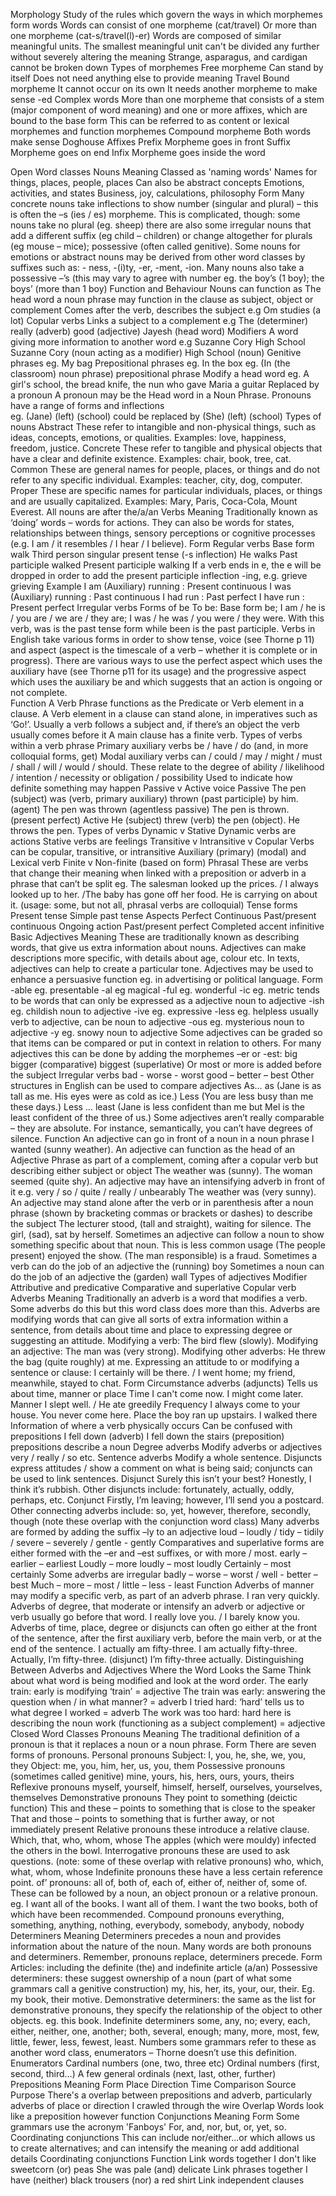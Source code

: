 Morphology 
	Study of the rules which govern the ways in which morphemes form words
		Words can consist of one morpheme (cat/travel)
		Or more than one morpheme (cat-s/travel(l)-er)
	Words are composed of similar meaningful units. The smallest meaningful unit can't be divided any further without severely altering the meaning
		Strange, asparagus, and cardigan cannot be broken down
	Types of morphemes
			Free morpheme
				Can stand by itself
				Does not need anything else to provide meaning
					Travel
			Bound morpheme
				It cannot occur on its own
				It needs another morpheme to make sense
					-ed
			Complex words
					More than one morpheme that consists of a stem (major component of word meaning) and one or more affixes, which are bound to the base form
						This can be referred to as content or lexical morphemes and function morphemes 
			Compound morpheme
				Both words make sense
					Doghouse
	Affixes
		Prefix
			Morpheme goes in front
		Suffix
			Morpheme goes on end
		Infix
			Morpheme goes inside the word 

Open Word classes
	Nouns
		Meaning
			Classed as 'naming words' 
				Names for things, places, people, places
			Can also be abstract concepts
				Emotions, activities, and states
					Business, joy, calculations, philosophy
		Form
			Many concrete nouns take inflections to show number (singular and plural) – this is often the –s (ies / es) morpheme. This is complicated, though: some nouns take no plural (eg. sheep) there are also some irregular nouns that add a different suffix (eg child – children) or change altogether for plurals (eg mouse – mice); possessive (often called genitive). 
			Some nouns for emotions or abstract nouns may be derived from other word classes by suffixes such as:   - ness, -(i)ty, -er, -ment, -ion.
			Many nouns also take a possessive –’s  (this may vary to agree with number eg. the boy’s (1 boy); the boys’ (more than 1 boy)
		Function and Behaviour
			Nouns can function as
				The head word
					a noun phrase may function in the clause as subject, object or complement
						Comes after the verb, describes the subject 
							e.g Om studies (a lot)
						Copular verbs
							Links a subject to a complement
					e.g The (determiner) really (adverb) good (adjective) Jayesh (head word)
					Modifiers
						A word giving more information to another word
					e.g Suzanne Cory High School
						Suzanne Cory (noun acting as a modifier) High School (noun)
				Genitive phrases
					eg. My bag
				Prepositional phrases
					eg. In the box
					eg. (In (the classroom) noun phrase) prepositional phrase
				Modify a head word
					eg. A girl's school, the bread knife, the nun who gave Maria a guitar
			Replaced by a pronoun
				A pronoun may be the Head word in a Noun Phrase. 
				Pronouns have a range of forms and inflections  
					eg. (Jane) (left) (school) could be replaced by (She) (left) (school)
		Types of nouns
			Abstract
				These refer to intangible and non-physical things, such as ideas, concepts, emotions, or qualities.
				    Examples: love, happiness, freedom, justice.
			Concrete
				These refer to tangible and physical objects that have a clear and definite existence.
				    Examples: chair, book, tree, cat.
			Common
				These are general names for people, places, or things and do not refer to any specific individual.
				    Examples: teacher, city, dog, computer.
			Proper
				These are specific names for particular individuals, places, or things and are usually capitalized.
				    Examples: Mary, Paris, Coca-Cola, Mount Everest.
		All nouns are after the/a/an
	Verbs
		Meaning
			Traditionally known as ‘doing’ words – words for actions. 
			They can also be words for states, relationships between things, sensory perceptions or cognitive processes (e.g. I am / it resembles / I hear / I believe).
		Form
			Regular verbs
				Base form
					walk
				Third person singular present tense (-s inflection)
					He walks
				Past participle
					walked
				Present participle
					walking
				If a verb ends in e, the e will be dropped in order to add the present participle inflection
					-ing, e.g. grieve grieving
				Example
					I am (Auxiliary) running : Present continuous
					I was (Auxiliary) running : Past continuous
					I had run : Past perfect
					I have run : Present perfect
			Irregular verbs
				Forms of be
					To be: Base form be; I am / he is / you are / we are / they are;  I was / he was / you were / they were. With this verb, was is the past tense form while been is the past participle.
				Verbs in English take various forms in order to show tense, voice (see Thorne p 11) and aspect (aspect is the timescale of a verb – whether it is complete or in progress). There are various ways to use the perfect aspect which uses the auxiliary have (see Thorne p11 for its usage) and the progressive aspect which uses the auxiliary be and which suggests that an action is ongoing or not complete.  
		Function
			A Verb Phrase functions as the Predicate or Verb element in a clause.
				A Verb element in a clause can stand alone, in imperatives such as ‘Go!’. 
				Usually a verb follows a subject and, if there’s an object the verb usually comes before it
				 A main clause has a finite verb.
			Types of verbs within a verb phrase
				Primary auxiliary verbs
					be / have / do (and, in more colloquial forms, get)
				Modal auxiliary verbs
					can / could / may / might / must / shall / will / would / should. These relate to the degree of ability / likelihood / intention / necessity or obligation / possibility
					Used to indicate how definite something may happen
		Passive v Active voice
			Passive
				The pen (subject) was (verb, primary auxiliary) thrown (past participle) by him.(agent)
				The pen was thrown (agentless passive)
				The pen is thrown. (present perfect)
			Active
				He (subject) threw (verb) the pen (object).
				He throws the pen. 
		Types of verbs
			Dynamic v Stative
				Dynamic verbs are actions
				Stative verbs are feelings
			Transitive v Intransitive v Copular
				Verbs can be copular, transitive, or intransitive
			Auxiliary (primary) (modal) and Lexical verb
			Finite v Non-finite (based on form)
			Phrasal
				These are verbs that change their meaning when linked with a preposition or adverb in a phrase that can’t be split eg. The salesman looked up the prices.  / I always looked up to her. /The baby has gone off her food. He is carrying on about it. (usage: some, but not all, phrasal verbs are colloquial) 
		Tense forms
			Present tense
			Simple past tense
			Aspects 
				Perfect 
				Continuous
			Past/present continuous
				Ongoing action
			Past/present perfect
				Completed accent
			infinitive
			Basic
	Adjectives
		Meaning
			These are traditionally known as describing words, that give us extra information about nouns. 
			Adjectives can make descriptions more specific, with details about age, colour etc.
			In texts, adjectives can help to create a particular tone. 
			Adjectives may be used to enhance a persuasive function eg. in advertising or political language.
		Form
			-able 	eg. presentable
			-al  	eg magical
			-ful  	eg. wonderful
			-ic 	eg. metric
				tends to be words that can only be expressed as a adjective
				noun to adjective
			-ish 	eg. childish
				noun to adjective
			-ive 	eg. expressive
			-less 	eg. helpless
				usually verb to adjective, can be noun to adjective
			-ous 	eg. mysterious
				noun to adjective
			-y 	eg. snowy
				noun to adjective
			Some adjectives can be graded so that items can be compared or put in context in relation to others. For many adjectives this can be done by adding the morphemes –er or -est:
				big bigger (comparative) biggest (superlative)
			Or most or more is added before the subject
			Irregular verbs
				bad -  worse  - worst
				good – better – best
			Other structures in English can be used to compare adjectives 
				As… as  (Jane is as tall as me. His eyes were as cold as ice.)
				Less (You are less busy than me these days.)
				Less … least	(Jane is less confident than me but Mel is the least confident of the three of us.)
				Some adjectives aren’t really comparable – they are absolute. For instance, semantically, you can’t have degrees of silence.
		Function
			An adjective can go in front of a noun in a noun phrase
				I wanted (sunny weather).
			An adjective can function as the head of an Adjective Phrase as part of a complement, coming after a copular verb but describing either subject or object
				The weather was (sunny).		The woman seemed (quite shy). 
			An adjective may have an intensifying adverb in front of it e.g. very / so / quite / really / unbearably
				The weather was (very sunny). 
			An adjective may stand alone after the verb or in parenthesis after a noun phrase (shown by bracketing commas or brackets or dashes) to describe the subject
				The lecturer stood, (tall and straight), waiting for silence. 
				The girl, (sad), sat by herself.
			Sometimes an adjective can follow a noun to show something specific about that noun. This is less common usage
				(The people present) enjoyed the show.
				(The man responsible) is a fraud.
			Sometimes a verb can do the job of an adjective
				the (running) boy
			Sometimes a noun can do the job of an adjective
				the (garden) wall
		Types of adjectives
			Modifier
			Attributive and predicative
			Comparative and superlative
			Copular verb
	Adverbs
		Meaning
			Traditionally an adverb is a word that modifies a verb. Some adverbs do this but this word class does more than this. Adverbs are modifying words that can give all sorts of extra information within a sentence, from details about time and place to expressing degree or suggesting an attitude.
				Modifying a verb: The bird flew (slowly).
				Modifying an adjective: The man was (very strong).
				Modifying other adverbs: He threw the bag (quite roughly) at me.
				Expressing an attitude to or modifying a sentence or clause: I certainly will be there. / I went home; my friend, meanwhile, stayed to chat.
		Form
			Circumstance adverbs (adjuncts)
				Tells us about time, manner or place
					Time
						I can't come now. I might come later.
					Manner
						I slept well. / He ate greedily
					Frequency
						I always come to your house. You never come here.
					Place
						the boy ran up upstairs. I walked there
						Information of where a verb physically occurs
						Can be confused with prepositions
						I fell down (adverb)
						I fell down the stairs (preposition)
							prepositions describe a noun
			Degree adverbs
				Modify adverbs or adjectives
				very / really / so etc. 
			Sentence adverbs
				Modify a whole sentence. Disjuncts express attitudes / show a comment on what is being said; conjuncts can be used to link sentences. 
				Disjunct
					 Surely this isn’t your best? Honestly, I think it’s rubbish.  Other disjuncts include: fortunately, actually, oddly, perhaps, etc.
				Conjunct
					 Firstly, I’m leaving; however, I’ll send you a postcard. Other connecting adverbs include: so, yet, however, therefore, secondly, though (note these overlap with the conjunction word class)
			Many adverbs are formed by adding the suffix –ly to an adjective
				loud – loudly / tidy – tidily / severe – severely / gentle - gently
			Comparatives and superlative forms are either formed with the –er and –est suffixes, or with more / most.
				early – earlier – earliest
				Loudly – more loudly – most loudly 
				Certainly – most certainly
			Some adverbs are irregular
			badly – worse – worst / well - better – best
			Much – more – most / little – less - least
		Function
			Adverbs of manner may modify a specific verb, as part of an adverb phrase.
				I ran very quickly.
			Adverbs of degree, that moderate or intensify an adverb or adjective or verb usually go before that word.
				I really love you. / I barely know you. 
			Adverbs of time, place, degree or disjuncts can often go either at the front of the sentence, after the first auxiliary verb, before the main verb, or at the end of the sentence.
				I actually am fifty-three.
				I am actually fifty-three. 
				Actually, I’m fifty-three.  (disjunct)
				I’m fifty-three actually.
			Distinguishing Between Adverbs and Adjectives Where the Word Looks the Same
				Think about what word is being modified and look at the word order. 
					The early train: early is modifying ‘train’ = adjective
					The train was early: answering the question when / in what manner? = adverb
					I tried hard: ‘hard’ tells us to what degree I worked = adverb
					The work was too hard: hard here is describing the noun work (functioning as a subject complement) = adjective
Closed Word Classes
	Pronouns
		Meaning
			The traditional definition of a pronoun is that it replaces a noun or a noun phrase. 
		Form
			There are seven forms of pronouns. 
				Personal pronouns
					Subject: I, you, he, she, we, you, they
					Object: me, you, him, her, us, you, them
				Possessive pronouns (sometimes called genitive)
					mine, yours, his, hers, ours, yours, theirs
				Reflexive pronouns 
					myself, yourself, himself, herself, ourselves, yourselves, themselves
				Demonstrative pronouns
					They point to something (deictic function)
						This and these – points to something that is close to the speaker
						That and those – points to something that is further away, or not immediately present
				Relative pronouns
					these introduce a relative clause.
						Which, that, who, whom, whose
						The apples (which were mouldy) infected the others in the bowl.
				Interrogative pronouns
					these are used to ask questions. (note: some of these overlap with relative pronouns)
						who, which, what, whom, whose
				Indefinite pronouns
					these have a less certain reference point. 
						of’ pronouns: all of, both of, each of, either of, neither of, some of. These can be followed by a noun, an object pronoun or a relative pronoun. eg. I want all of the books. I want all of them. I want the two books, both of which have been recommended.
				Compound pronouns
					 everything, something, anything, nothing, everybody, somebody, anybody, nobody
	Determiners
		Meaning
			Determiners precedes a noun and provides information about the nature of the noun. 
			Many words are both pronouns and determiners. Remember, pronouns replace, determiners precede.
		Form
			Articles:
				including the definite (the) and indefinite article (a/an)
			Possessive determiners: these suggest ownership of a noun (part of what some grammars call a genitive construction)
				 my, his, her, its, your, our, their. Eg. my book, their motive.
			Demonstrative determiners: the same as the list for demonstrative pronouns, they specify the relationship of the object to other objects. 
				eg. this book. 
			Indefinite determiners
				some, any, no; every, each, either, neither, one, another; both, several, enough; many, more, most, few, little, fewer, less, fewest, least.
			Numbers
				some grammars refer to these as another word class, enumerators – Thorne doesn’t use this definition.
			Enumerators
				Cardinal numbers (one, two, three etc)
				Ordinal numbers (first, second, third…)
				A few general ordinals (next, last, other, further)
	Prepositions
		Meaning
		Form
			Place
			Direction
			Time
			Comparison
			Source
			Purpose
			There's a overlap between prepositions and adverb, particularly adverbs of place or direction
				I crawled through the wire 
		Overlap
			Words look like a preposition however function
	Conjunctions
		Meaning
		Form
			Some grammars use the acronym 'Fanboys'
				For, and, nor, but, or, yet, so. 
				Coordinating conjunctions
			This can include nor/either...or which allows us to create alternatives; and can intensify the meaning or add additional details
		Coordinating conjunctions
			Function
				Link words together
					I don't like sweetcorn (or) peas
					She was pale (and) delicate
				Link phrases together
					I have (neither) black trousers (nor) a red shirt
				Link independent clauses



















